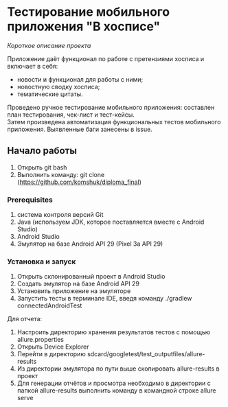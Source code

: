 # Тестирование мобильного приложения "В хосписе"

*Короткое описание проекта*

Приложение даёт функционал по работе с претензиями хосписа и включает в себя:
- новости и функционал для работы с ними;
- новостную сводку хосписа;
- тематические цитаты.

Проведено ручное тестирование мобильного приложения: составлен план тестирования, чек-лист и тест-кейсы.  
Затем произведена автоматизация функциональных тестов мобильного приложения. 
Выявленные баги занесены в issue.

## Начало работы
1. Открыть git bash 
1. Выполнить команду: git clone (https://github.com/komshuk/diploma_final)

### Prerequisites
1. система контроля версий Git
1. Java (используем JDK, которое поставляется вместе с Android Studio)
1. Android Studio
1. Эмулятор на базе Android API 29 (Pixel 3а API 29)

### Установка и запуск
1. Открыть склонированный проект в Android Studio
1. Создать эмулятор на базе Android API 29
1. Установить приложение на эмуляторе
1. Запустить тесты в терминале IDE, введя команду ./gradlew connectedAndroidTest

Для отчета:
1. Настроить директорию хранения результатов тестов с помощью allure.properties
2. Открыть Device Explorer
3. Перейти в директорию sdcard/googletest/test_outputfiles/allure-results 
4. Из директории эмулятора по пути выше скопировать allure-results в проект 
5. Для генерации отчётов и просмотра необходимо в директории с папкой allure-results выполнить команду в командной строке allure serve


